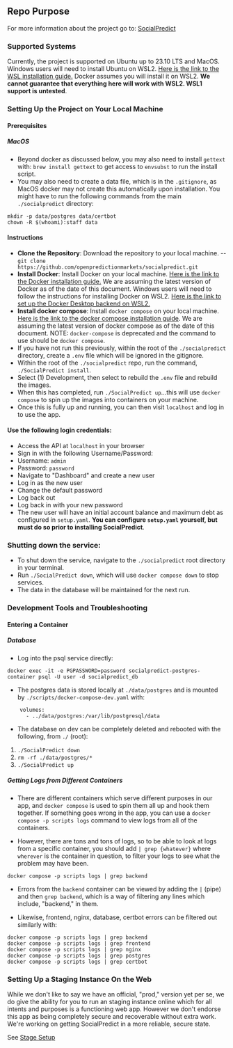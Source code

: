 ## Repo Purpose

For more information about the project go to: [SocialPredict](https://github.com/openpredictionmarkets/socialpredict)

### Supported Systems

Currently, the project is supported on Ubuntu up to 23.10 LTS and MacOS. Windows users will need to install Ubuntu on WSL2. [Here is the link to the WSL installation guide.](https://learn.microsoft.com/en-us/windows/wsl/install) Docker assumes you will install it on WSL2. **We cannot guarantee that everything here will work with WSL2. WSL1 support is untested**.

### Setting Up the Project on Your Local Machine

#### Prerequisites

##### MacOS

* Beyond docker as discussed below, you may also need to install `gettext` with: `brew install gettext` to get access to `envsubst` to run the install script.
* You may also need to create a data file, which is in the `.gitignore`, as MacOS docker may not create this automatically upon installation. You might have to run the following commands from the main `./socialpredict` directory:

```
mkdir -p data/postgres data/certbot
chown -R $(whoami):staff data
```

#### Instructions

- **Clone the Repository**: Download the repository to your local machine.
-- `git clone https://github.com/openpredictionmarkets/socialpredict.git`
- **Install Docker**: Install Docker on your local machine. [Here is the link to the Docker installation guide.](https://docs.docker.com/get-docker/) We are assuming the latest version of Docker as of the date of this document. Windows users will need to follow the instructions for installing Docker on WSL2. [Here is the link to set up the Docker Desktop backend on WSL2.](https://docs.docker.com/desktop/wsl/)
- **Install docker compose**: Install `docker compose` on your local machine. [Here is the link to the docker compose installation guide](https://docs.docker.com/compose/install/). We are assuming the latest version of docker compose as of the date of this document. NOTE: `docker-compose` is deprecated and the command to use should be `docker compose`.
- If you have not run this previously, within the root of the `./socialpredict` directory, create a `.env` file which will be ignored in the gitignore.
- Within the root of the `./socialpredict` repo, run the command, `./SocialPredict install`.
- Select (1) Development, then select to rebuild the `.env` file and rebuild the images.
- When this has completed, run `./SocialPredict up`...this will use `docker compose` to spin up the images into containers on your machine.
- Once this is fully up and running, you can then visit `localhost` and log in to use the app.

#### Use the following login credentials:

- Access the API at `localhost` in your browser
- Sign in with the following Username/Password:
- Username: `admin`
- Password: `password`
- Navigate to "Dashboard" and create a new user
- Log in as the new user
- Change the default password
- Log back out
- Log back in with your new password
- The new user will have an initial account balance and maximum debt as configured in `setup.yaml`. **You can configure `setup.yaml` yourself, but must do so prior to installing SocialPredict**.

### Shutting down the service:

- To shut down the service, navigate to the `./socialpredict` root directory in your terminal.
- Run `./SocialPredict down`, which will use `docker compose down` to stop services.
- The data in the database will be maintained for the next run.

### Development Tools and Troubleshooting

#### Entering a Container

##### Database

* Log into the psql service directly:

```
docker exec -it -e PGPASSWORD=password socialpredict-postgres-container psql -U user -d socialpredict_db
```

* The postgres data is stored locally at `./data/postgres` and is mounted by `./scripts/docker-compose-dev.yaml` with:

```
    volumes:
      - ../data/postgres:/var/lib/postgresql/data
```

* The database on dev can be completely deleted and rebooted with the following, from `./` (root):

1. `./SocialPredict down`
2. `rm -rf ./data/postgres/*`
3. `./SocialPredict up`

##### Getting Logs from Different Containers

* There are different containers which serve different purposes in our app, and `docker compose` is used to spin them all up and hook them together. If something goes wrong in the app, you can use a `docker compose -p scripts logs` command to view logs from all of the containers.

* However, there are tons and tons of logs, so to be able to look at logs from a specific container, you should add `| grep {whatever}` where `wherever` is the container in question, to filter your logs to see what the problem may have been.

```
docker compose -p scripts logs | grep backend
```

* Errors from the `backend` container can be viewed by adding the `|` (pipe) and then `grep backend`, which is a way of filtering any lines which include, "backend," in them.

* Likewise, frontend, nginx, database, certbot errors can be filtered out similarly with:

```
docker compose -p scripts logs | grep backend
docker compose -p scripts logs | grep frontend
docker compose -p scripts logs | grep nginx
docker compose -p scripts logs | grep postgres
docker compose -p scripts logs | grep certbot
```

### Setting Up a Staging Instance On the Web

While we don't like to say we have an official, "prod," version yet per se, we do give the ability for you to run an staging instance online which for all intents and purposes is a functioning web app. However we don't endorse this app as being completely secure and recoverable without extra work. We're working on getting SocialPredict in a more reliable, secure state.

See [Stage Setup](/README/STAGE_SETUP.md)
